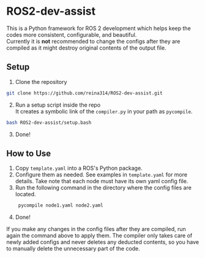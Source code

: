 # ROS2-dev-assist
This is a Python framework for ROS 2 development which helps keep the codes more consistent, configurable, and beautiful.<br>
Currently it is **not** recommended to change the configs after they are compiled as it might destroy original contents of the output file.

## Setup
1. Clone the repository
```bash
git clone https://github.com/reina314/ROS2-dev-assist.git
```
2. Run a setup script inside the repo<br>
It creates a symbolic link of the `compiler.py` in your path as `pycompile`.
```bash
bash ROS2-dev-assist/setup.bash
```
3. Done!

## How to Use
1. Copy `template.yaml` into a ROS's Python package.
2. Configure them as needed. See examples in `template.yaml` for more details. Take note that each node must have its own yaml config file.
3. Run the following command in the directory where the config files are located.
   ```bash
    pycompile node1.yaml node2.yaml
   ```
4. Done!

If you make any changes in the config files after they are compiled, run again the command above to apply them. The compiler only takes care of newly added configs and never deletes any deducted contents, so you have to manually delete the unnecessary part of the code.